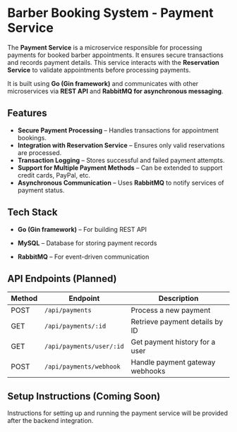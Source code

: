 **Barber Booking System - Payment Service**
================================================

The **Payment Service** is a microservice responsible for processing payments for booked barber appointments. It ensures secure transactions and records payment details. This service interacts with the **Reservation Service** to validate appointments before processing payments.

It is built using **Go (Gin framework)** and communicates with other microservices via **REST API** and  **RabbitMQ for asynchronous messaging**.

**Features**
------------

* **Secure Payment Processing** – Handles transactions for appointment bookings.
* **Integration with Reservation Service** – Ensures only valid reservations are processed.
* **Transaction Logging** – Stores successful and failed payment attempts.
* **Support for Multiple Payment Methods** – Can be extended to support credit cards, PayPal, etc.
* **Asynchronous Communication** – Uses  **RabbitMQ** to notify services of payment status.

**Tech Stack**
--------------

*   **Go (Gin framework)** – For building REST API
    
*   **MySQL** – Database for storing payment records
    
*   **RabbitMQ** – For event-driven communication
    
    



**API Endpoints (Planned)**
---------------------------
| Method | Endpoint                 | Description                       |
|--------|--------------------------|-----------------------------------|
| POST   | `/api/payments`          | Process a new payment            |
| GET    | `/api/payments/:id`      | Retrieve payment details by ID   |
| GET    | `/api/payments/user/:id` | Get payment history for a user   |
| POST   | `/api/payments/webhook`  | Handle payment gateway webhooks  |

**Setup Instructions (Coming Soon)**
------------------------------------

Instructions for setting up and running the payment service will be provided after the backend integration.